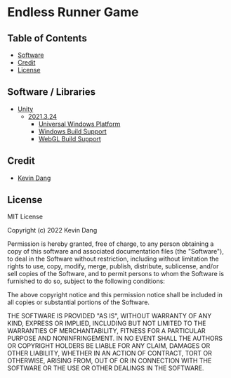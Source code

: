 # Endless Runner Game

## Table of Contents
* [Software](#software--libraries)
* [Credit](#credit)
* [License](#license)

## Software / Libraries
* [Unity](https://unity.com/)
    * [2021.3.24](https://unity.com/releases/editor/whats-new/2021.3.24)
        * [Universal Windows Platform](https://download.unity3d.com/download_unity/cf10dcf7010d/TargetSupportInstaller/UnitySetup-Universal-Windows-Platform-Support-for-Editor-2021.3.24f1.exe?_ga=2.195809516.1351864924.1683756196-838066874.1682974443)
        * [Windows Build Support](https://download.unity3d.com/download_unity/cf10dcf7010d/TargetSupportInstaller/UnitySetup-Windows-IL2CPP-Support-for-Editor-2021.3.24f1.exe?_ga=2.195809516.1351864924.1683756196-838066874.1682974443)
        * [WebGL Build Support](https://download.unity3d.com/download_unity/cf10dcf7010d/TargetSupportInstaller/UnitySetup-WebGL-Support-for-Editor-2021.3.24f1.exe?_ga=2.23737338.1351864924.1683756196-838066874.1682974443)

## Credit
* [Kevin Dang](https://github.com/kevinthedang)

## License
MIT License

Copyright (c) 2022 Kevin Dang

Permission is hereby granted, free of charge, to any person obtaining a copy of this software and associated documentation files (the "Software"), to deal in the Software without restriction, including without limitation the rights to use, copy, modify, merge, publish, distribute, sublicense, and/or sell copies of the Software, and to permit persons to whom the Software is furnished to do so, subject to the following conditions:

The above copyright notice and this permission notice shall be included in all copies or substantial portions of the Software.

THE SOFTWARE IS PROVIDED "AS IS", WITHOUT WARRANTY OF ANY KIND, EXPRESS OR IMPLIED, INCLUDING BUT NOT LIMITED TO THE WARRANTIES OF MERCHANTABILITY, FITNESS FOR A PARTICULAR PURPOSE AND NONINFRINGEMENT. IN NO EVENT SHALL THE AUTHORS OR COPYRIGHT HOLDERS BE LIABLE FOR ANY CLAIM, DAMAGES OR OTHER LIABILITY, WHETHER IN AN ACTION OF CONTRACT, TORT OR OTHERWISE, ARISING FROM, OUT OF OR IN CONNECTION WITH THE SOFTWARE OR THE USE OR OTHER DEALINGS IN THE SOFTWARE.